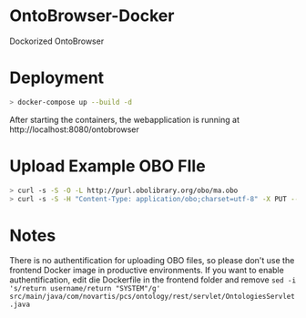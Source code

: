 # OntoBrowser-Docker
Dockorized OntoBrowser

# Deployment
```sh
> docker-compose up --build -d
```

After starting the containers, the webapplication is running at http://localhost:8080/ontobrowser

# Upload Example OBO FIle
```sh
> curl -s -S -O -L http://purl.obolibrary.org/obo/ma.obo
> curl -s -S -H "Content-Type: application/obo;charset=utf-8" -X PUT --data-binary "@ma.obo" -u SYSTEM "http://localhost:8080/ontobrowser/ontologies/Mouse%20adult%20gross%20anatomy"
```

# Notes
There is no authentification for uploading OBO files, so please don't use the frontend Docker image in productive environments.
If you want to enable authentification, edit die Dockerfile in the frontend folder and remove `sed -i 's/return username/return "SYSTEM"/g' src/main/java/com/novartis/pcs/ontology/rest/servlet/OntologiesServlet.java`
